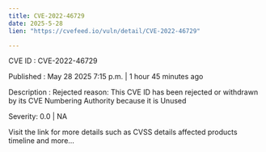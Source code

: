 ```yaml
---
title: CVE-2022-46729
date: 2025-5-28
lien: "https://cvefeed.io/vuln/detail/CVE-2022-46729"

---
```


CVE ID : CVE-2022-46729

Published :  May 28
2025
7:15 p.m. | 1 hour
45 minutes ago

Description : Rejected reason: This CVE ID has been rejected or withdrawn by its CVE Numbering Authority because it is Unused

Severity: 0.0 | NA

Visit the link for more details
such as CVSS details
affected products
timeline
and more...
